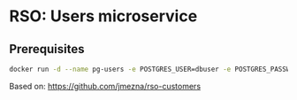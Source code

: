 # RSO: Users microservice

## Prerequisites

```bash
docker run -d --name pg-users -e POSTGRES_USER=dbuser -e POSTGRES_PASSWORD=postgres -e POSTGRES_DB=user -p 5432:5432 postgres:10.5
```

Based on: https://github.com/jmezna/rso-customers
